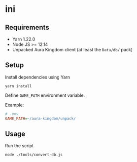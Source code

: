 # ini

## Requirements

- Yarn 1.22.0
- Node JS >= 12.14
- Unpacked Aura Kingdom client (at least the `Data/db/` pack)

## Setup

Install dependencies using Yarn

```
yarn install
```

Define `GAME_PATH` environment variable.

Example:

```ini
# .env
GAME_PATH=~/aura-kingdom/unpack/
```

## Usage

Run the script

```
node ./tools/convert-db.js
```